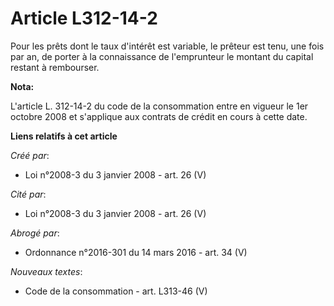 # Article L312-14-2

Pour les prêts dont le taux d'intérêt est variable, le prêteur est tenu, une fois par an, de porter à la connaissance de
l'emprunteur le montant du capital restant à rembourser.

**Nota:**

L'article L. 312-14-2 du code de la consommation entre en vigueur le 1er octobre 2008 et s'applique aux contrats de crédit en
cours à cette date.

**Liens relatifs à cet article**

_Créé par_:

  - Loi n°2008-3 du 3 janvier 2008 - art. 26 (V)

_Cité par_:

  - Loi n°2008-3 du 3 janvier 2008 - art. 26 (V)

_Abrogé par_:

  - Ordonnance n°2016-301 du 14 mars 2016 - art. 34 (V)

_Nouveaux textes_:

  - Code de la consommation - art. L313-46 (V)
